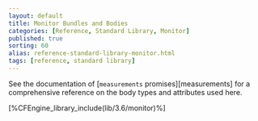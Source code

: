 ```yaml
---
layout: default
title: Monitor Bundles and Bodies
categories: [Reference, Standard Library, Monitor]
published: true
sorting: 60
alias: reference-standard-library-monitor.html
tags: [reference, standard library]
---
```


See the documentation of [`measurements` promises][measurements] for a
comprehensive reference on the body types and attributes used here.

[%CFEngine_library_include(lib/3.6/monitor)%]

